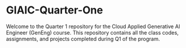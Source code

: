 ﻿# GIAIC-Quarter-One
Welcome to the Quarter 1 repository for the Cloud Applied Generative AI Engineer (GenEng) course. This repository contains all the class codes, assignments, and projects completed during Q1 of the program.
